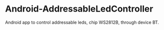 # Android-AddressableLedController

Android app to control addressable leds, chip WS2812B, through device BT.
